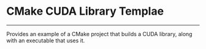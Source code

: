 # CMake CUDA Library Templae
---
Provides an example of a CMake project that builds a CUDA library, along with an executable that uses it.